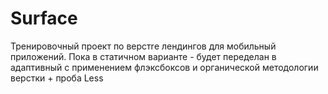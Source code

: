 # Surface

Тренировочный проект по верcтrе лендингов для мобильный приложений. Пока в статичном варианте - будет переделан в адаптивный с применением флэксбоксов и органической методологии верстки + проба Less
